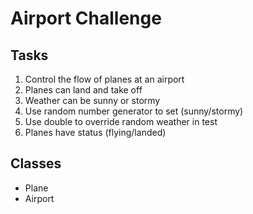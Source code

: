 # Airport Challenge #

## Tasks ##

1. Control the flow of planes at an airport
2. Planes can land and take off
3. Weather can be sunny or stormy
4. Use random number generator to set (sunny/stormy)
5. Use double to override random weather in test
6. Planes have status (flying/landed)

## Classes ##

* Plane
* Airport